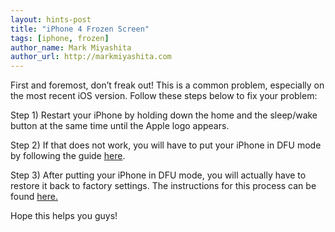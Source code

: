 ```yaml
---
layout: hints-post
title: "iPhone 4 Frozen Screen"
tags: [iphone, frozen]
author_name: Mark Miyashita
author_url: http://markmiyashita.com
---
```


First and foremost, don’t freak out! This is a common problem, especially on the most recent iOS version. Follow these steps below to fix your problem:

Step 1) Restart your iPhone by holding down the home and the sleep/wake button at the same time until the Apple logo appears.

Step 2) If that does not work, you will have to put your iPhone in DFU mode by following the guide <a href="{{site.url}}/how-to-put-your-iphone-in-dfu-mode/">here</a>.

Step 3) After putting your iPhone in DFU mode, you will actually have to restore it back to factory settings. The instructions for this process can be found <a href="{{site.url}}/how-to-restore-your-iphone-ipod-touch-or-ipad/">here.</a>

Hope this helps you guys!